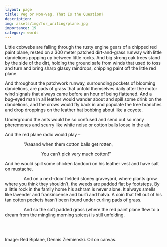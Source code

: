 ```yaml
---
layout: page
title: Veg or Non-Veg, That Is the Question?
description: 
img: assets/img/for_writing/plane.jpg
importance: 19
category: words
---
```


Little cobwebs are falling through the rusty engine gears of a chipped red paint plane, rested on a 300 meter patched dirt-and-grass runway with little dandelions popping up between little rocks. And big strong oak trees stand by the side of the dirt, holding the ground safe from winds that used to toss and turn and bring sharp glassy raindrops, chipping paint off the little red plane.

And throughout the patchwork runway, surrounding pockets of blooming dandelions, are pads of grass that unfold themselves daily after the motor wind signals that always came before an hour of being flattened. And a bug-eyed man in all leather would wander about and spill some drink on the dandelions, and the crows would fly back in and populate the tree branches and drop droppings on the leather hat bobbing about like a coyote.

Underground the ants would be so confused and send out so many pheremones and scurry like white noise or cotton balls loose in the air. 

And the red plane radio would play – 
	
&emsp;&emsp;&emsp;&emsp; “Aaaand when them cotton balls get rotten,

&emsp;&emsp;&emsp;&emsp;&emsp;&emsp;&emsp;&emsp; You can’t pick very much cotton!”

And he would spill some chicken tandoori on his leather vest and have salt on mustache.

&emsp;&emsp;&emsp;&emsp; And on a next-door fielded stoney graveyard, where plants grow where you think they shouldn’t, the weeds are padded flat by footsteps. By a little rock in the family home his ashram is never alone. It always smells like lavender and frankincense and burfi and halva. A coin that fell out of his tan cotton pockets hasn’t been found under curling pads of grass.

&emsp;&emsp;&emsp;&emsp; And so the soft padded grass (where the red paint plane flew to a dream from the mingling morning spices) is still unfolding.

<br/><br/>

Image: Red Biplane, Dennis Ziemienski. Oil on canvas.